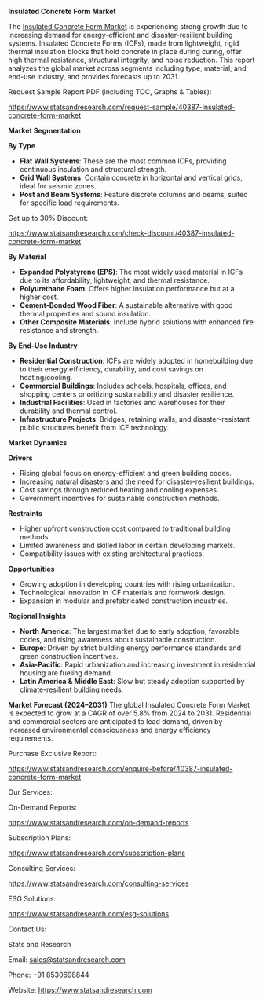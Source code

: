 ﻿**Insulated Concrete Form Market** 


The [Insulated Concrete Form Market](https://www.statsandresearch.com/report/40387-insulated-concrete-form-market) is experiencing strong growth due to increasing demand for energy-efficient and disaster-resilient building systems. Insulated Concrete Forms (ICFs), made from lightweight, rigid thermal insulation blocks that hold concrete in place during curing, offer high thermal resistance, structural integrity, and noise reduction. This report analyzes the global market across segments including type, material, and end-use industry, and provides forecasts up to 2031.

Request Sample Report PDF (including TOC, Graphs & Tables):

<https://www.statsandresearch.com/request-sample/40387-insulated-concrete-form-market>

**Market Segmentation**

**By Type**

- **Flat Wall Systems**: These are the most common ICFs, providing continuous insulation and structural strength.
- **Grid Wall Systems**: Contain concrete in horizontal and vertical grids, ideal for seismic zones.
- **Post and Beam Systems**: Feature discrete columns and beams, suited for specific load requirements.

Get up to 30% Discount:

<https://www.statsandresearch.com/check-discount/40387-insulated-concrete-form-market>

**By Material**

- **Expanded Polystyrene (EPS)**: The most widely used material in ICFs due to its affordability, lightweight, and thermal resistance.
- **Polyurethane Foam**: Offers higher insulation performance but at a higher cost.
- **Cement-Bonded Wood Fiber**: A sustainable alternative with good thermal properties and sound insulation.
- **Other Composite Materials**: Include hybrid solutions with enhanced fire resistance and strength.

**By End-Use Industry**

- **Residential Construction**: ICFs are widely adopted in homebuilding due to their energy efficiency, durability, and cost savings on heating/cooling.
- **Commercial Buildings**: Includes schools, hospitals, offices, and shopping centers prioritizing sustainability and disaster resilience.
- **Industrial Facilities**: Used in factories and warehouses for their durability and thermal control.
- **Infrastructure Projects**: Bridges, retaining walls, and disaster-resistant public structures benefit from ICF technology.

**Market Dynamics**

**Drivers**

- Rising global focus on energy-efficient and green building codes.
- Increasing natural disasters and the need for disaster-resilient buildings.
- Cost savings through reduced heating and cooling expenses.
- Government incentives for sustainable construction methods.

**Restraints**

- Higher upfront construction cost compared to traditional building methods.
- Limited awareness and skilled labor in certain developing markets.
- Compatibility issues with existing architectural practices.

**Opportunities**

- Growing adoption in developing countries with rising urbanization.
- Technological innovation in ICF materials and formwork design.
- Expansion in modular and prefabricated construction industries.

**Regional Insights**

- **North America**: The largest market due to early adoption, favorable codes, and rising awareness about sustainable construction.
- **Europe**: Driven by strict building energy performance standards and green construction incentives.
- **Asia-Pacific**: Rapid urbanization and increasing investment in residential housing are fueling demand.
- **Latin America & Middle East**: Slow but steady adoption supported by climate-resilient building needs.

**Market Forecast (2024–2031)**
The global Insulated Concrete Form Market is expected to grow at a CAGR of over 5.8% from 2024 to 2031. Residential and commercial sectors are anticipated to lead demand, driven by increased environmental consciousness and energy efficiency requirements.

Purchase Exclusive Report:

<https://www.statsandresearch.com/enquire-before/40387-insulated-concrete-form-market>



Our Services:

On-Demand Reports: 

<https://www.statsandresearch.com/on-demand-reports>

Subscription Plans: 

<https://www.statsandresearch.com/subscription-plans>

Consulting Services: 

<https://www.statsandresearch.com/consulting-services>

ESG Solutions:

<https://www.statsandresearch.com/esg-solutions>

Contact Us:

Stats and Research

Email: <sales@statsandresearch.com>

Phone: +91 8530698844

Website: <https://www.statsandresearch.com>








